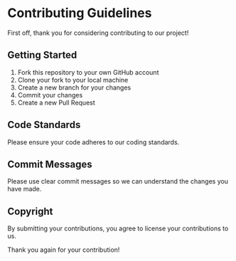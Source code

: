 # Contributing Guidelines

First off, thank you for considering contributing to our project!

## Getting Started

1. Fork this repository to your own GitHub account
2. Clone your fork to your local machine
3. Create a new branch for your changes
4. Commit your changes
5. Create a new Pull Request

## Code Standards

Please ensure your code adheres to our coding standards.

## Commit Messages

Please use clear commit messages so we can understand the changes you have made.

## Copyright

By submitting your contributions, you agree to license your contributions to us.

Thank you again for your contribution!
